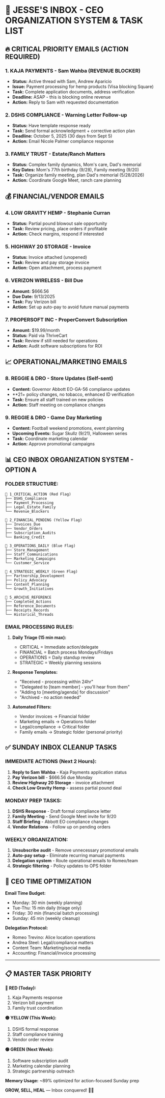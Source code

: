 # 📧 JESSE'S INBOX - CEO ORGANIZATION SYSTEM & TASK LIST

## 🔥 CRITICAL PRIORITY EMAILS (ACTION REQUIRED)

### 1. **KAJA PAYMENTS** - Sam Wahba (REVENUE BLOCKER)
- **Status:** Active thread with Sam, Andrew Aparicio
- **Issue:** Payment processing for hemp products (Visa blocking Square)
- **Task:** Complete application documents, address verification
- **Deadline:** ASAP - this is blocking online revenue
- **Action:** Reply to Sam with requested documentation

### 2. **DSHS COMPLIANCE** - Warning Letter Follow-up
- **Status:** Have template response ready
- **Task:** Send formal acknowledgment + corrective action plan
- **Deadline:** October 5, 2025 (30 days from Sept 5)
- **Action:** Email Nicole Palmer compliance response

### 3. **FAMILY TRUST** - Estate/Ranch Matters
- **Status:** Complex family dynamics, Mom's care, Dad's memorial
- **Key Dates:** Mom's 77th birthday (9/28), Family meeting (9/20)
- **Task:** Organize family meeting, plan Dad's memorial (5/28/2026)
- **Action:** Coordinate Google Meet, ranch care planning

## 💰 FINANCIAL/VENDOR EMAILS

### 4. **LOW GRAVITY HEMP** - Stephanie Curran
- **Status:** Partial pound blowout sale opportunity
- **Task:** Review pricing, place orders if profitable
- **Action:** Check margins, respond if interested

### 5. **HIGHWAY 20 STORAGE** - Invoice
- **Status:** Invoice attached (unopened)
- **Task:** Review and pay storage invoice
- **Action:** Open attachment, process payment

### 6. **VERIZON WIRELESS** - Bill Due
- **Amount:** $666.56
- **Due Date:** 9/13/2025 
- **Task:** Pay Verizon bill
- **Action:** Set up auto-pay to avoid future manual payments

### 7. **PROPERSOFT INC** - ProperConvert Subscription
- **Amount:** $19.99/month
- **Status:** Paid via ThriveCart
- **Task:** Review if still needed for operations
- **Action:** Audit software subscriptions for ROI

## 📈 OPERATIONAL/MARKETING EMAILS

### 8. **REGGIE & DRO** - Store Updates (Self-sent)
- **Content:** Governor Abbott EO-GA-56 compliance updates
- **21+ policy changes, no tobacco, enhanced ID verification
- **Task:** Ensure all staff trained on new policies
- **Action:** Staff meeting on compliance changes

### 9. **REGGIE & DRO** - Game Day Marketing
- **Content:** Football weekend promotions, event planning
- **Upcoming Events:** Sugar Skullz (9/21), Halloween series
- **Task:** Coordinate marketing calendar
- **Action:** Approve promotional campaigns

## 📊 CEO INBOX ORGANIZATION SYSTEM - OPTION A

### **FOLDER STRUCTURE:**
```
📁 1_CRITICAL_ACTION (Red Flag)
├── DSHS_Compliance
├── Payment_Processing  
├── Legal_Estate_Family
└── Revenue_Blockers

📁 2_FINANCIAL_PENDING (Yellow Flag)
├── Invoices_Due
├── Vendor_Orders
├── Subscription_Audits
└── Banking_Credit

📁 3_OPERATIONS_DAILY (Blue Flag)
├── Store_Management
├── Staff_Communications
├── Marketing_Campaigns
└── Customer_Service

📁 4_STRATEGIC_WEEKLY (Green Flag)
├── Partnership_Development
├── Policy_Advocacy
├── Content_Planning
└── Growth_Initiatives

📁 5_ARCHIVE_REFERENCE
├── Completed_Actions
├── Reference_Documents
├── Receipts_Records
└── Historical_Threads
```

### **EMAIL PROCESSING RULES:**
1. **Daily Triage (15 min max):**
   - CRITICAL = Immediate action/delegate
   - FINANCIAL = Batch process Mondays/Fridays
   - OPERATIONS = Daily standup review
   - STRATEGIC = Weekly planning sessions

2. **Response Templates:**
   - "Received - processing within 24hr"
   - "Delegated to [team member] - you'll hear from them"
   - "Adding to [meeting/agenda] for discussion"
   - "Archived - no action needed"

3. **Automated Filters:**
   - Vendor invoices → Financial folder
   - Marketing emails → Operations folder
   - Legal/compliance → Critical folder
   - Family emails → Strategic folder (personal priority)

## ✅ SUNDAY INBOX CLEANUP TASKS

### **IMMEDIATE ACTIONS (Next 2 Hours):**
1. **Reply to Sam Wahba** - Kaja Payments application status
2. **Pay Verizon bill** - $666.56 due Monday
3. **Review Highway 20 Storage** - invoice attachment
4. **Check Low Gravity Hemp** - assess partial pound deal

### **MONDAY PREP TASKS:**
1. **DSHS Response** - Draft formal compliance letter
2. **Family Meeting** - Send Google Meet invite for 9/20
3. **Staff Briefing** - Abbott EO compliance changes
4. **Vendor Relations** - Follow up on pending orders

### **WEEKLY ORGANIZATION:**
1. **Unsubscribe audit** - Remove unnecessary promotional emails
2. **Auto-pay setup** - Eliminate recurring manual payments
3. **Delegation system** - Route operational emails to Romeo/team
4. **Strategic filtering** - Policy updates to OPS folder

## 🎯 CEO TIME OPTIMIZATION

**Email Time Budget:**
- Monday: 30 min (weekly planning)
- Tue-Thu: 15 min daily (triage only)
- Friday: 30 min (financial batch processing)
- Sunday: 45 min (weekly cleanup)

**Delegation Protocol:**
- Romeo Trevino: Alice location operations
- Andrea Steel: Legal/compliance matters
- Content Team: Marketing/social media
- Accounting: Financial/invoice processing

---
## 📋 MASTER TASK PRIORITY

**🔴 RED (Today):**
1. Kaja Payments response
2. Verizon bill payment
3. Family trust coordination

**🟡 YELLOW (This Week):**
1. DSHS formal response
2. Staff compliance training  
3. Vendor order review

**🟢 GREEN (Next Week):**
1. Software subscription audit
2. Marketing calendar planning
3. Strategic partnership outreach

**Memory Usage:** ~89% optimized for action-focused Sunday prep

**GROW, SELL, HEAL** — Inbox conquered! 📧✅

<!-- Last verified: 2025-10-02 -->
